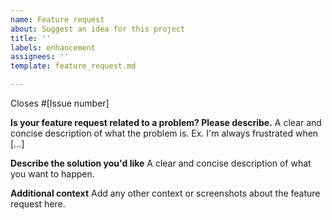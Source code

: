 ```yaml
---
name: Feature request
about: Suggest an idea for this project
title: ''
labels: enhancement
assignees: ''
template: feature_request.md

---
```


Closes #[Issue number] <!-- This should be the link -->

**Is your feature request related to a problem? Please describe.**
A clear and concise description of what the problem is. Ex. I'm always frustrated when [...]

**Describe the solution you'd like**
A clear and concise description of what you want to happen.

**Additional context**
Add any other context or screenshots about the feature request here.
